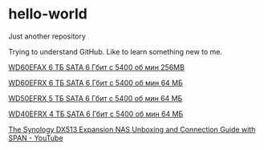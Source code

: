 # hello-world
Just another repository

Trying to understand GitHub. Like to learn something new to me.

[WD60EFAX	6 ТБ	SATA 6 Гбит с	5400 об мин	256MB](https://market.yandex.ru/search?cvredirect=2&text=WD60EFAX&local-offers-first=0)

[WD60EFRX	6 ТБ	SATA 6 Гбит с	5400 об мин	64 МБ](https://market.yandex.ru/product--zhestkii-disk-western-digital-wd-red-6-tb-wd60efrx/11004651?show-uid=15615020141111488267816001&nid=55316&glfilter=7893318%3A686784&context=search)

[WD50EFRX	5 ТБ	SATA 6 Гбит с	5400 об мин	64 МБ](https://market.yandex.ru/product--zhestkii-disk-western-digital-wd-red-5-tb-wd50efrx/11004652?show-uid=15615023156491816977416001&nid=55316&glfilter=7893318%3A686784&context=search)

[WD40EFRX	4 ТБ	SATA 6 Гбит с	5400 об мин	64 МБ](https://market.yandex.ru/product--zhestkii-disk-western-digital-wd-red-4-tb-wd40efrx/10498012?show-uid=15615024106443627247316001&nid=55316&glfilter=7893318%3A686784&context=search)

[The Synology DX513 Expansion NAS Unboxing and Connection Guide with SPAN - YouTube](https://www.youtube.com/watch?v=V9fwVfj5Owg)
